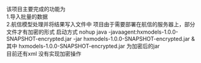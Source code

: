 该项目主要完成的功能为  
1.导入批量的数据  
2.航信模型处理并将结果写入文件中
项目由于需要部署在航信的服务器上，部分文件才有加密的形式
启动方式 nohup java -javaagent:hxmodels-1.0.0-SNAPSHOT-encrypted.jar -jar hxmodels-1.0.0-SNAPSHOT-encrypted.jar &
其中 hxmodels-1.0.0-SNAPSHOT-encrypted.jar 为加密后的jar  
目前还有xml 没有实现加密操作